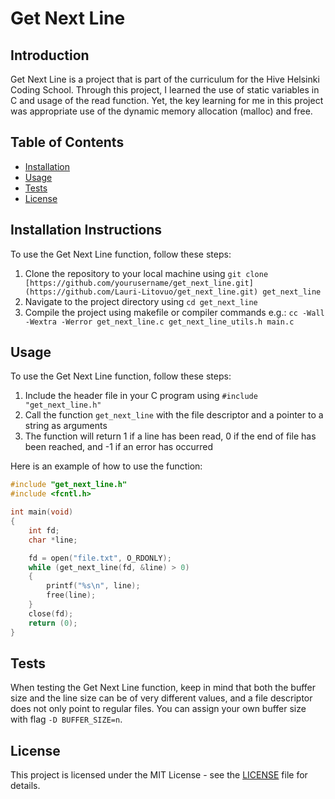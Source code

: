 # Get Next Line

## Introduction
Get Next Line is a project that is part of the curriculum for the Hive Helsinki Coding School. Through this project, I learned the use of static variables in C and usage of the read function. Yet, the key learning for me in this project was appropriate use of the dynamic memory allocation (malloc) and free.

## Table of Contents
- [Installation](#installation)
- [Usage](#usage)
- [Tests](#tests)
- [License](#license)

## Installation Instructions
To use the Get Next Line function, follow these steps:
1. Clone the repository to your local machine using `git clone [https://github.com/yourusername/get_next_line.git](https://github.com/Lauri-Litovuo/get_next_line.git) get_next_line`
2. Navigate to the project directory using `cd get_next_line`
3. Compile the project using makefile or compiler commands e.g.: `cc -Wall -Wextra -Werror get_next_line.c get_next_line_utils.h main.c`

## Usage
To use the Get Next Line function, follow these steps:
1. Include the header file in your C program using `#include "get_next_line.h"`
2. Call the function `get_next_line` with the file descriptor and a pointer to a string as arguments
3. The function will return 1 if a line has been read, 0 if the end of file has been reached, and -1 if an error has occurred

Here is an example of how to use the function:
```c
#include "get_next_line.h"
#include <fcntl.h>

int main(void)
{
    int fd;
    char *line;

    fd = open("file.txt", O_RDONLY);
    while (get_next_line(fd, &line) > 0)
    {
        printf("%s\n", line);
        free(line);
    }
    close(fd);
    return (0);
}
```

## Tests
When testing the Get Next Line function, keep in mind that both the buffer size and the line size can be of very different values, and a file descriptor does not only point to regular files. You can assign your own buffer size with flag `-D BUFFER_SIZE=n`.

## License
This project is licensed under the MIT License - see the [LICENSE](LICENSE) file for details.
